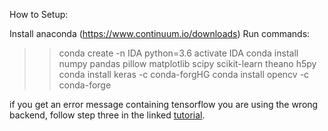 How to Setup:


Install anaconda (https://www.continuum.io/downloads)
Run commands:
>> conda create -n IDA python=3.6
>> activate IDA
>> conda install numpy pandas pillow matplotlib scipy scikit-learn theano h5py
>> conda install keras -c conda-forgHG
>> conda install opencv -c conda-forge


if you get an error message containing tensorflow you are using the wrong backend,
follow step three in the linked [tutorial](http://ankivil.com/installing-keras-theano-and-dependencies-on-windows-10/).
